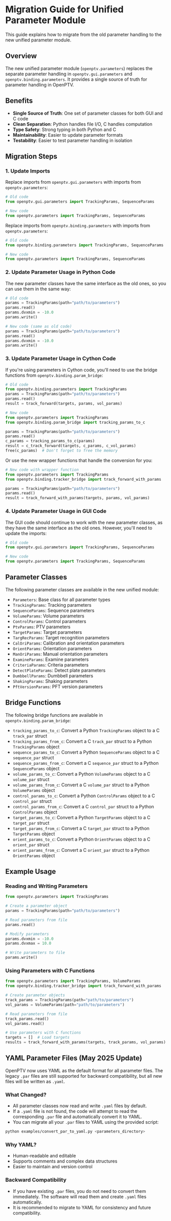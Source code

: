 # Migration Guide for Unified Parameter Module

This guide explains how to migrate from the old parameter handling to the new unified parameter module.

## Overview

The new unified parameter module (`openptv.parameters`) replaces the separate parameter handling in `openptv.gui.parameters` and `openptv.binding.parameters`. It provides a single source of truth for parameter handling in OpenPTV.

## Benefits

- **Single Source of Truth**: One set of parameter classes for both GUI and C code
- **Clean Separation**: Python handles file I/O, C handles computation
- **Type Safety**: Strong typing in both Python and C
- **Maintainability**: Easier to update parameter formats
- **Testability**: Easier to test parameter handling in isolation

## Migration Steps

### 1. Update Imports

Replace imports from `openptv.gui.parameters` with imports from `openptv.parameters`:

```python
# Old code
from openptv.gui.parameters import TrackingParams, SequenceParams

# New code
from openptv.parameters import TrackingParams, SequenceParams
```

Replace imports from `openptv.binding.parameters` with imports from `openptv.parameters`:

```python
# Old code
from openptv.binding.parameters import TrackingParams, SequenceParams

# New code
from openptv.parameters import TrackingParams, SequenceParams
```

### 2. Update Parameter Usage in Python Code

The new parameter classes have the same interface as the old ones, so you can use them in the same way:

```python
# Old code
params = TrackingParams(path="path/to/parameters")
params.read()
params.dvxmin = -10.0
params.write()

# New code (same as old code)
params = TrackingParams(path="path/to/parameters")
params.read()
params.dvxmin = -10.0
params.write()
```

### 3. Update Parameter Usage in Cython Code

If you're using parameters in Cython code, you'll need to use the bridge functions from `openptv.binding.param_bridge`:

```python
# Old code
from openptv.binding.parameters import TrackingParams
params = TrackingParams(path="path/to/parameters")
params.read()
result = track_forward(targets, params, vol_params)

# New code
from openptv.parameters import TrackingParams
from openptv.binding.param_bridge import tracking_params_to_c

params = TrackingParams(path="path/to/parameters")
params.read()
c_params = tracking_params_to_c(params)
result = c_track_forward(targets, c_params, c_vol_params)
free(c_params)  # Don't forget to free the memory
```

Or use the new wrapper functions that handle the conversion for you:

```python
# New code with wrapper function
from openptv.parameters import TrackingParams
from openptv.binding.tracker_bridge import track_forward_with_params

params = TrackingParams(path="path/to/parameters")
params.read()
result = track_forward_with_params(targets, params, vol_params)
```

### 4. Update Parameter Usage in GUI Code

The GUI code should continue to work with the new parameter classes, as they have the same interface as the old ones. However, you'll need to update the imports:

```python
# Old code
from openptv.gui.parameters import TrackingParams, SequenceParams

# New code
from openptv.parameters import TrackingParams, SequenceParams
```

## Parameter Classes

The following parameter classes are available in the new unified module:

- `Parameters`: Base class for all parameter types
- `TrackingParams`: Tracking parameters
- `SequenceParams`: Sequence parameters
- `VolumeParams`: Volume parameters
- `ControlParams`: Control parameters
- `PtvParams`: PTV parameters
- `TargetParams`: Target parameters
- `TargRecParams`: Target recognition parameters
- `CalOriParams`: Calibration and orientation parameters
- `OrientParams`: Orientation parameters
- `ManOriParams`: Manual orientation parameters
- `ExamineParams`: Examine parameters
- `CriteriaParams`: Criteria parameters
- `DetectPlateParams`: Detect plate parameters
- `DumbbellParams`: Dumbbell parameters
- `ShakingParams`: Shaking parameters
- `PftVersionParams`: PFT version parameters

## Bridge Functions

The following bridge functions are available in `openptv.binding.param_bridge`:

- `tracking_params_to_c`: Convert a Python `TrackingParams` object to a C `track_par` struct
- `tracking_params_from_c`: Convert a C `track_par` struct to a Python `TrackingParams` object
- `sequence_params_to_c`: Convert a Python `SequenceParams` object to a C `sequence_par` struct
- `sequence_params_from_c`: Convert a C `sequence_par` struct to a Python `SequenceParams` object
- `volume_params_to_c`: Convert a Python `VolumeParams` object to a C `volume_par` struct
- `volume_params_from_c`: Convert a C `volume_par` struct to a Python `VolumeParams` object
- `control_params_to_c`: Convert a Python `ControlParams` object to a C `control_par` struct
- `control_params_from_c`: Convert a C `control_par` struct to a Python `ControlParams` object
- `target_params_to_c`: Convert a Python `TargetParams` object to a C `target_par` struct
- `target_params_from_c`: Convert a C `target_par` struct to a Python `TargetParams` object
- `orient_params_to_c`: Convert a Python `OrientParams` object to a C `orient_par` struct
- `orient_params_from_c`: Convert a C `orient_par` struct to a Python `OrientParams` object

## Example Usage

### Reading and Writing Parameters

```python
from openptv.parameters import TrackingParams

# Create a parameter object
params = TrackingParams(path="path/to/parameters")

# Read parameters from file
params.read()

# Modify parameters
params.dvxmin = -10.0
params.dvxmax = 10.0

# Write parameters to file
params.write()
```

### Using Parameters with C Functions

```python
from openptv.parameters import TrackingParams, VolumeParams
from openptv.binding.tracker_bridge import track_forward_with_params

# Create parameter objects
track_params = TrackingParams(path="path/to/parameters")
vol_params = VolumeParams(path="path/to/parameters")

# Read parameters from file
track_params.read()
vol_params.read()

# Use parameters with C functions
targets = []  # Load targets
results = track_forward_with_params(targets, track_params, vol_params)
```

## YAML Parameter Files (May 2025 Update)

OpenPTV now uses YAML as the default format for all parameter files. The legacy `.par` files are still supported for backward compatibility, but all new files will be written as `.yaml`.

### What Changed?
- All parameter classes now read and write `.yaml` files by default.
- If a `.yaml` file is not found, the code will attempt to read the corresponding `.par` file and automatically convert it to YAML.
- You can migrate all your `.par` files to YAML using the provided script:

```bash
python examples/convert_par_to_yaml.py <parameters_directory>
```

### Why YAML?
- Human-readable and editable
- Supports comments and complex data structures
- Easier to maintain and version control

### Backward Compatibility
- If you have existing `.par` files, you do not need to convert them immediately. The software will read them and create `.yaml` files automatically.
- It is recommended to migrate to YAML for consistency and future compatibility.
